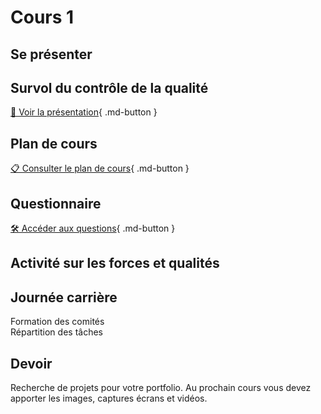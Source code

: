 # Cours 1
## Se présenter

## Survol du contrôle de la qualité
 [📁 Voir la présentation](https://cmontmorency365-my.sharepoint.com/:b:/g/personal/lora_boisvert_cmontmorency_qc_ca/EXpMuzcjcWdNrcXFSDrytVABCaPEC6RjvDmTv8FVVMSF1g?e=8Jn9KU){ .md-button }       

## Plan de cours
 
[📋 Consulter le plan de cours](https://cmontmorency365-my.sharepoint.com/:b:/g/personal/lora_boisvert_cmontmorency_qc_ca/EcqCqA-qXuZIoCr18ERuHJoBxXxthafuzz1Zf4cRIkcGhw?e=gxqAFc){ .md-button }         


 ## Questionnaire     
  [🛠️ Accéder aux questions](https://forms.office.com/r/MUa8T3fCXa){ .md-button }           

      
## Activité sur les forces et qualités
         
## Journée carrière     
Formation des comités      
Répartition des tâches

## Devoir
Recherche de projets pour votre portfolio. Au prochain cours vous devez apporter les images, captures écrans et vidéos.


